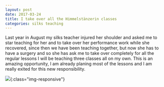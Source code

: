 ```yaml
---
layout: post
date: 2017-03-24
title: I take over all the Himmelstänzerin classes
categories: silks teaching
---
```


Last year in August my silks teacher injured her shoulder and asked me to star
teaching for her and to take over her performance work while she recovered,
since then we have been teaching together, but now she has to have a surgery and
so she has ask me to take over completely for all the regular lessons I will be
teaching three classes all on my own. This is an amazing opportunity, I am
already planing most of the lessons and I am really exited for this new
responsibility.

![](https://image.ibb.co/iaPS7R/IMG_20170607_184336_341.jpg){:class="img-responsive"}
